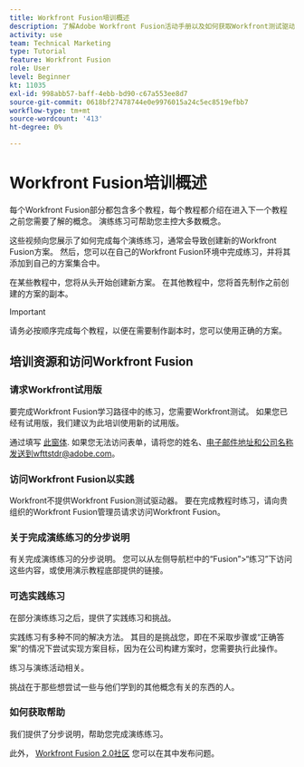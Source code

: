 ```yaml
---
title: Workfront Fusion培训概述
description: 了解Adobe Workfront Fusion活动手册以及如何获取Workfront测试驱动器帐户。
activity: use
team: Technical Marketing
type: Tutorial
feature: Workfront Fusion
role: User
level: Beginner
kt: 11035
exl-id: 998abb57-baff-4ebb-bd90-c67a553ee8d7
source-git-commit: 0618bf27478744e0e9976015a24c5ec8519efbb7
workflow-type: tm+mt
source-wordcount: '413'
ht-degree: 0%

---
```


# Workfront Fusion培训概述

每个Workfront Fusion部分都包含多个教程，每个教程都介绍在进入下一个教程之前您需要了解的概念。 演练练习可帮助您主控大多数概念。

这些视频向您展示了如何完成每个演练练习，通常会导致创建新的Workfront Fusion方案。 然后，您可以在自己的Workfront Fusion环境中完成练习，并将其添加到自己的方案集合中。

在某些教程中，您将从头开始创建新方案。 在其他教程中，您将首先制作之前创建的方案的副本。

>[!IMPORTANT]
>
>请务必按顺序完成每个教程，以便在需要制作副本时，您可以使用正确的方案。

## 培训资源和访问Workfront Fusion

### 请求Workfront试用版

要完成Workfront Fusion学习路径中的练习，您需要Workfront测试。 如果您已经有试用版，我们建议为此培训使用新的试用版。

通过填写 [此窗体](https://forms.office.com/r/f1J8HRGrNY). 如果您无法访问表单，请将您的姓名、电子邮件地址和公司名称发送到wfttstdr@adobe.com。

### 访问Workfront Fusion以实践

Workfront不提供Workfront Fusion测试驱动器。 要在完成教程时练习，请向贵组织的Workfront Fusion管理员请求访问Workfront Fusion。

### 关于完成演练练习的分步说明

有关完成演练练习的分步说明。 您可以从左侧导航栏中的“Fusion”>“练习”下访问这些内容，或使用演示教程底部提供的链接。

### 可选实践练习

在部分演练练习之后，提供了实践练习和挑战。

实践练习有多种不同的解决方法。 其目的是挑战您，即在不采取步骤或“正确答案”的情况下尝试实现方案目标，因为在公司构建方案时，您需要执行此操作。

练习与演练活动相关。

挑战在于那些想尝试一些与他们学到的其他概念有关的东西的人。

### 如何获取帮助

我们提供了分步说明，帮助您完成演练练习。

此外， [Workfront Fusion 2.0社区](https://experienceleaguecommunities.adobe.com/t5/workfront-fusion-2-0/ct-p/workfront-fusion-2) 您可以在其中发布问题。
